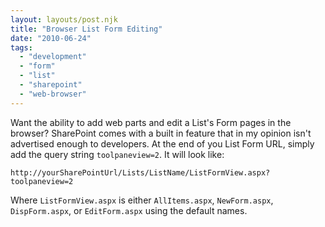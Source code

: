 ```yaml
---
layout: layouts/post.njk
title: "Browser List Form Editing"
date: "2010-06-24"
tags: 
  - "development"
  - "form"
  - "list"
  - "sharepoint"
  - "web-browser"
---
```


Want the ability to add web parts and edit a List's Form pages in the browser? SharePoint comes with a built in feature that in my opinion isn't advertised enough to developers. At the end of you List Form URL, simply add the query string `toolpaneview=2`. It will look like:

```
http://yourSharePointUrl/Lists/ListName/ListFormView.aspx?toolpaneview=2
```

Where `ListFormView.aspx` is either `AllItems.aspx`, `NewForm.aspx`, `DispForm.aspx`, or `EditForm.aspx` using the default names.
